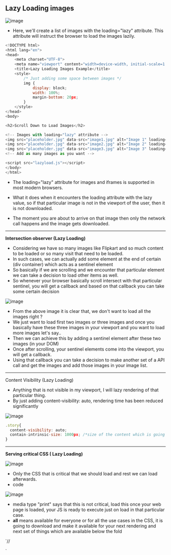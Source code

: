 ## Lazy Loading images

![image](https://github.com/venkatdas/Interview_prep/assets/43024084/6668e013-83be-4fa9-bb91-8c1bca2f21d2)


- Here, we'll create a list of images with the loading="lazy" attribute. This attribute will instruct the browser to load the images lazily.

```js
<!DOCTYPE html>
<html lang="en">
<head>
    <meta charset="UTF-8">
    <meta name="viewport" content="width=device-width, initial-scale=1.0">
    <title>Lazy Loading Images Example</title>
    <style>
        /* Just adding some space between images */
        img {
            display: block;
            width: 100%;
            margin-bottom: 20px;
        }
    </style>
</head>
<body>

<h2>Scroll Down to Load Images</h2>

<!-- Images with loading="lazy" attribute -->
<img src="placeholder.jpg" data-src="image1.jpg" alt="Image 1" loading="lazy">
<img src="placeholder.jpg" data-src="image2.jpg" alt="Image 2" loading="lazy">
<img src="placeholder.jpg" data-src="image3.jpg" alt="Image 3" loading="lazy">
<!-- Add as many images as you want -->

<script src="lazyload.js"></script>
</body>
</html>
```

- The loading="lazy" attribute for images and iframes is supported in most modern browsers.
- What it does when it encounters the loading attribute with the lazy value, so if that particular image is not in the viewport of the user, then it is not downloaded.

- The moment you are about to arrive on that image then only the network call happens and the image gets downloaded.
_______________________________

**Intersection observer (Lazy Loading)**
- Considering we have so many images like Flipkart and so much content to be loaded or so many visit that need to be loaded.
- In such cases, we can actually add some element at the end of certain (div container) which acts as a sentinel element
- So basically if we are scrolling and we encounter that particular element we can take a decision to load other items as well.
- So whenever your browser basically scroll intersect with that particular sentinel, you will get a callback and based on that callback you can take some certain decision

![image](https://github.com/venkatdas/Interview_prep/assets/43024084/9ae4802e-6b89-4519-b2a9-b46704d68ee1)

- From the above image it is clear that, we don't want to load all the images right ?
- We just want to load first two images or three images and once you basically have these three images in your viewport and you want to load more images let's say..
- Then we can achieve this by adding a sentinel element after these two images (in your DOM)
- Once after scrolling, your sentinel elements come into the viewport, you will get a callback.
- Using that callback you can take a decision to make another set of a API call and get the images and add those images in your image list.


________________

Content Visibility (Lazy Loading)

- Anything that is not visible in my viewport, I will lazy rendering of that particular thing.
- By just adding content-visibility: auto, rendering time has been reduced significantly

![image](https://github.com/venkatdas/Interview_prep/assets/43024084/2c2a6a29-3932-4dd7-ac6b-156ba70a4003)

```js
.story{
  content-visibility: auto;
  contain-intrinsic-size: 1000px; /*size of the content which is going to be loaded*/
}
```

_______________

**Serving critical CSS ( Lazy Loading)**

![image](https://github.com/venkatdas/Interview_prep/assets/43024084/5ae78841-660f-44b0-b034-5713094ad105)

- Only the CSS that is critical that we should load and rest we can load afterwards.
- code

![image](https://github.com/venkatdas/Interview_prep/assets/43024084/cb63d7b4-1838-4436-9a1e-f22c1bff467b)


- media type "print" says that this is not critical, load this once your web page is loaded, your JS is ready to execute just on load in that particular case.
- **all** means available for everyone or for all the use cases in the CSS, it is going to download and make it available for your next rendering and next set of things which are available below the fold

`// 
<link rel="stylesheet" href="full.css" media='print' onload="this.media='all'"/>`





